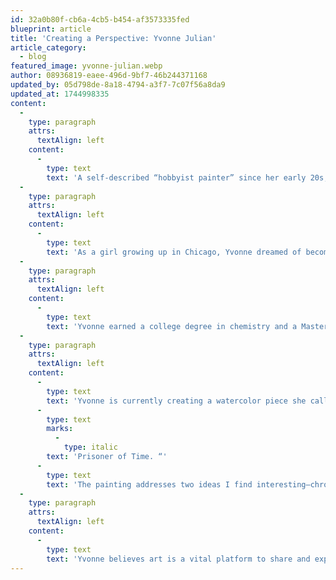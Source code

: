 ```yaml
---
id: 32a0b80f-cb6a-4cb5-b454-af3573335fed
blueprint: article
title: 'Creating a Perspective: Yvonne Julian'
article_category:
  - blog
featured_image: yvonne-julian.webp
author: 08936819-eaee-496d-9bf7-46b244371168
updated_by: 05d798de-8a18-4794-a3f7-7c07f56a8da9
updated_at: 1744998335
content:
  -
    type: paragraph
    attrs:
      textAlign: left
    content:
      -
        type: text
        text: 'A self-described “hobbyist painter” since her early 20s, Yvonne Julian signed up to take a watercolor class several years ago after hearing about GCCA from friends Jim Gorman and Carrie Burns Brown, and she hasn’t stopped since. In 2019, she joined the GCCA Board of Directors and is now Vice President, as well as an avid painter who is continually honing her craft. “The quality of GCCA’s product and the passion, commitment, and competence of the founders made me want to get involved,” she says.'
  -
    type: paragraph
    attrs:
      textAlign: left
    content:
      -
        type: text
        text: 'As a girl growing up in Chicago, Yvonne dreamed of becoming a scientist, not an artist. “The first toy I ordered from the comic book store was a rocket ship you glued together, and I was always growing bean plants in the window of our high-rise apartment.“ she says. Yet she always admired her brother, who she calls “the family artist.”'
  -
    type: paragraph
    attrs:
      textAlign: left
    content:
      -
        type: text
        text: 'Yvonne earned a college degree in chemistry and a Master’s in Business Administration before launching her career at Dow Chemical Co. in California, where she worked in manufacturing for many years before retiring and eventually moving to Greenville, SC. Her educational background has led to a keen interest in exploring the connections between art, science, and mathematics.'
  -
    type: paragraph
    attrs:
      textAlign: left
    content:
      -
        type: text
        text: 'Yvonne is currently creating a watercolor piece she calls '
      -
        type: text
        marks:
          -
            type: italic
        text: 'Prisoner of Time. “'
      -
        type: text
        text: 'The painting addresses two ideas I find interesting—chronometry and inevitability, and also the appeal of a personal space for intellectual pursuits,” she explains. “The title conveys the passage of time as a resource we cannot get back or hold on to, and the image depicts a man chained to an hourglass.”'
  -
    type: paragraph
    attrs:
      textAlign: left
    content:
      -
        type: text
        text: 'Yvonne believes art is a vital platform to share and express a variety of perspectives. When asked about her thoughts on the role of the arts in promoting racial equity and amplifying Black voices, she explains, “I think that the arts have had and can continue to have a huge impact in emphasizing the critical role that Americans who descended from slaves played in building the foundation of our country—whose contributions are symbolic of the American story and our country’s ideals.“ She explains, “GCCA should make people aware of a broader spectrum of Black American artists like James Van Der Zee, Edmonia Lewis, and Dox Thrash—to offer perspectives that they may not see in today’s mainstream Black art arena. As a community art center, it’s important to show artwork that depicts common experiences shared by people, particularly in certain regions. I shared some black and white photographs of people in Appalachia with my mother and she was shocked because due to segregation and being raised poor in the South, she had only experienced seeing poor Blacks and whites with means. She had never seen whites in a similar economic situation as the way she was raised.”'
---
```

